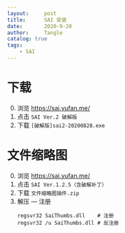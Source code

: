 ```yaml
---
layout:     post
title:      SAI 安装
date:       2020-9-20
author:     Tangle
catalog: true
tags:
    - SAI
---
```


# 下载

0. 浏览 <https://sai.yufan.me/>
0. 点击 `SAI Ver.2 破解版`
0. 下载 `[破解版]sai2-20200828.exe`

# 文件缩略图

0. 浏览 <https://sai.yufan.me/>
0. 点击 `SAI Ver.1.2.5（含破解补丁）`
0. 下载 `文件缩略图插件.zip`
0. 解压 — 注册
    ```
    regsvr32 SaiThumbs.dll    # 注册
    regsvr32 /u SaiThumbs.dll # 反注册
    ```
